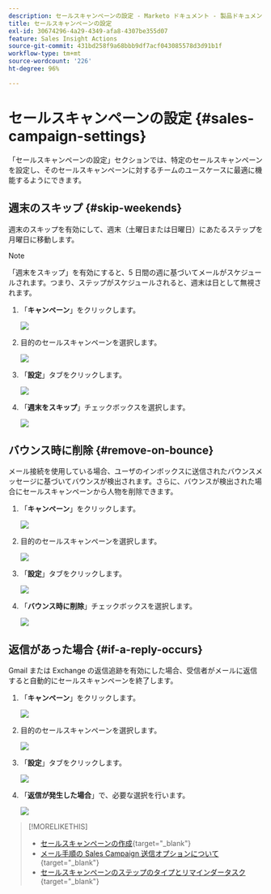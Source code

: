 ```yaml
---
description: セールスキャンペーンの設定 - Marketo ドキュメント - 製品ドキュメント
title: セールスキャンペーンの設定
exl-id: 30674296-4a29-4349-afa8-4307be355d07
feature: Sales Insight Actions
source-git-commit: 431bd258f9a68bbb9df7acf043085578d3d91b1f
workflow-type: tm+mt
source-wordcount: '226'
ht-degree: 96%

---
```


# セールスキャンペーンの設定 {#sales-campaign-settings}

「セールスキャンペーンの設定」セクションでは、特定のセールスキャンペーンを設定し、そのセールスキャンペーンに対するチームのユースケースに最適に機能するようにできます。

## 週末のスキップ {#skip-weekends}

週末のスキップを有効にして、週末（土曜日または日曜日）にあたるステップを月曜日に移動します。

>[!NOTE]
>
>「週末をスキップ」を有効にすると、5 日間の週に基づいてメールがスケジュールされます。つまり、ステップがスケジュールされると、週末は日として無視されます。

1. 「**キャンペーン**」をクリックします。

   ![](assets/sales-campaign-settings-1.png)

1. 目的のセールスキャンペーンを選択します。

   ![](assets/sales-campaign-settings-2.png)

1. 「**設定**」タブをクリックします。

   ![](assets/sales-campaign-settings-3.png)

1. 「**週末をスキップ**」チェックボックスを選択します。

   ![](assets/sales-campaign-settings-4.png)

## バウンス時に削除 {#remove-on-bounce}

メール接続を使用している場合、ユーザのインボックスに送信されたバウンスメッセージに基づいてバウンスが検出されます。さらに、バウンスが検出された場合にセールスキャンペーンから人物を削除できます。

1. 「**キャンペーン**」をクリックします。

   ![](assets/sales-campaign-settings-5.png)

1. 目的のセールスキャンペーンを選択します。

   ![](assets/sales-campaign-settings-6.png)

1. 「**設定**」タブをクリックします。

   ![](assets/sales-campaign-settings-7.png)

1. 「**バウンス時に削除**」チェックボックスを選択します。

   ![](assets/sales-campaign-settings-8.png)

## 返信があった場合 {#if-a-reply-occurs}

Gmail または Exchange の返信追跡を有効にした場合、受信者がメールに返信すると自動的にセールスキャンペーンを終了します。

1. 「**キャンペーン**」をクリックします。

   ![](assets/sales-campaign-settings-9.png)

1. 目的のセールスキャンペーンを選択します。

   ![](assets/sales-campaign-settings-10.png)

1. 「**設定**」タブをクリックします。

   ![](assets/sales-campaign-settings-11.png)

1. 「**返信が発生した場合**」で、必要な選択を行います。

   ![](assets/sales-campaign-settings-12.png)

>[!MORELIKETHIS]
>
>* [セールスキャンペーンの作成](/help/marketo/product-docs/marketo-sales-insight/actions/campaigns/create-a-sales-campaign.md){target="_blank"}
>* [ メール手順の Sales Campaign 送信オプションについて ](/help/marketo/product-docs/marketo-sales-insight/actions/campaigns/understanding-sales-campaign-send-options-for-email-steps.md){target="_blank"}
>* [セールスキャンペーンのステップのタイプとリマインダータスク](/help/marketo/product-docs/marketo-sales-insight/actions/campaigns/sales-campaign-step-types-and-reminder-tasks.md){target="_blank"}
